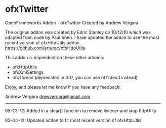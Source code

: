 ofxTwitter
==========

OpenFrameworks Addon - ofxTwitter
Created by Andrew Vergara

The original addon was created by Edric Stanley on 10/12/10 which was adapted from code by Paul Shen.
I have updated the addon to use the most recent version of ofxHttpUtils addon. https://github.com/arturoc/ofxHttpUtils

This addon is dependent on these other addons:
- ofxHttpUtils
- ofxXmlSettings
- ofxThread (deprecated in 007, you can use ofThread instead)



Enjoy, and please let me know if you have any feedback!

Andrew Vergara
drewvergara@gmail.com



-------------------------------------------------------
05-23-12: Added in a clear() function to remove listener and stop httpUtils

05-04-12: Updated addon to fit most recent version of ofxHttpUtils